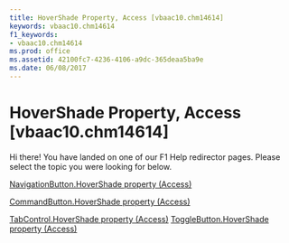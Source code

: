 ```yaml
---
title: HoverShade Property, Access [vbaac10.chm14614]
keywords: vbaac10.chm14614
f1_keywords:
- vbaac10.chm14614
ms.prod: office
ms.assetid: 42100fc7-4236-4106-a9dc-365deaa5ba9e
ms.date: 06/08/2017
---
```



# HoverShade Property, Access [vbaac10.chm14614]

Hi there! You have landed on one of our F1 Help redirector pages. Please select the topic you were looking for below.

[NavigationButton.HoverShade property (Access)](http://msdn.microsoft.com/library/ac2c1525-0b58-a003-5c18-0b80da574219%28Office.15%29.aspx)

[CommandButton.HoverShade property (Access)](http://msdn.microsoft.com/library/9a8b86d0-3849-9902-4dbf-c911c7fbe8e2%28Office.15%29.aspx)

[TabControl.HoverShade property (Access)](http://msdn.microsoft.com/library/7d0513ec-1e82-cc72-835c-d1c220a31965%28Office.15%29.aspx)
[ToggleButton.HoverShade property (Access)](http://msdn.microsoft.com/library/a9e98d48-95a1-64d0-77ba-f2cd8dadc4f8%28Office.15%29.aspx)

